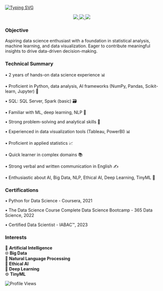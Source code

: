 [![Typing SVG](https://readme-typing-svg.demolab.com?font=Roboto+Slab&weight=500&size=40&pause=1000&color=FB3640&vCenter=true&repeat=false&width=600&lines=Hello%2C+I+am+Tanmay+Kalbande+)](https://git.io/typing-svg)


<div align="center"> 
  <a href="mailto:kalbandetanmay@gmail.com">
    <img src="https://img.shields.io/badge/Gmail-333333?style=for-the-badge&logo=gmail&logoColor=red" />
  </a>
  <a href="https://linkedin.com/in/tanmay-kalbande" target="_blank">
    <img src="https://img.shields.io/badge/LinkedIn-0077B5?style=for-the-badge&logo=linkedin&logoColor=white" target="_blank" />
  </a>
  <a href="https://tanmay-kalbande.github.io/" target="_blank">
     <img src="https://img.shields.io/badge/Portfolio-FF5722?style=for-the-badge&logo=todoist&logoColor=white" target="_blank" />
  </a>
</div>


### Objective
Aspiring data science enthusiast with a foundation in statistical analysis, machine learning, and data visualization. Eager to contribute meaningful insights to drive data-driven decision-making.


### Technical Summary
• 2 years of hands-on data science experience 📊

• Proficient in Python, data analysis, AI frameworks (NumPy, Pandas, Scikit-learn, Jupyter) 🐍

• SQL: SQL Server, Spark (basic) 🗃️

• Familiar with ML, deep learning, NLP 🤖

• Strong problem-solving and analytical skills 🧠

• Experienced in data visualization tools (Tableau, PowerBI) 📊

• Proficient in applied statistics 📈

• Quick learner in complex domains 📚

• Strong verbal and written communication in English ✍️

• Enthusiastic about AI, Big Data, NLP, Ethical AI, Deep Learning, TinyML 🌟


### Certifications
• Python for Data Science - Coursera, 2021

• The Data Science Course Complete Data Science Bootcamp - 365 Data Science, 2022

• Certified Data Scientist - IABAC™, 2023


### Interests
🌟 **Artificial Intelligence**  
🌐 **Big Data**  
📜 **Natural Language Processing**  
🤝 **Ethical AI**  
🧠 **Deep Learning**  
⚙️ **TinyML**  

![Profile Views](https://komarev.com/ghpvc/?username=tanmay-kalbande&color=crimson&style=flat&label=Profile+views)

